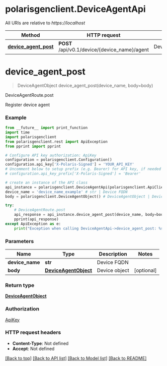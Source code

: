 # polarisgenclient.DeviceAgentApi

All URIs are relative to *https://localhost*

Method | HTTP request | Description
------------- | ------------- | -------------
[**device_agent_post**](DeviceAgentApi.md#device_agent_post) | **POST** /api/v0.1/device/{device_name}/agent | DeviceAgentRoute.post


# **device_agent_post**
> DeviceAgentObject device_agent_post(device_name, body=body)

DeviceAgentRoute.post

Register device agent

### Example
```python
from __future__ import print_function
import time
import polarisgenclient
from polarisgenclient.rest import ApiException
from pprint import pprint

# Configure API key authorization: ApiKey
configuration = polarisgenclient.Configuration()
configuration.api_key['X-Polaris-Signed'] = 'YOUR_API_KEY'
# Uncomment below to setup prefix (e.g. Bearer) for API key, if needed
# configuration.api_key_prefix['X-Polaris-Signed'] = 'Bearer'

# create an instance of the API class
api_instance = polarisgenclient.DeviceAgentApi(polarisgenclient.ApiClient(configuration))
device_name = 'device_name_example' # str | Device FQDN
body = polarisgenclient.DeviceAgentObject() # DeviceAgentObject | Device object (optional)

try:
    # DeviceAgentRoute.post
    api_response = api_instance.device_agent_post(device_name, body=body)
    pprint(api_response)
except ApiException as e:
    print("Exception when calling DeviceAgentApi->device_agent_post: %s\n" % e)
```

### Parameters

Name | Type | Description  | Notes
------------- | ------------- | ------------- | -------------
 **device_name** | **str**| Device FQDN | 
 **body** | [**DeviceAgentObject**](DeviceAgentObject.md)| Device object | [optional] 

### Return type

[**DeviceAgentObject**](DeviceAgentObject.md)

### Authorization

[ApiKey](../README.md#ApiKey)

### HTTP request headers

 - **Content-Type**: Not defined
 - **Accept**: Not defined

[[Back to top]](#) [[Back to API list]](../README.md#documentation-for-api-endpoints) [[Back to Model list]](../README.md#documentation-for-models) [[Back to README]](../README.md)


